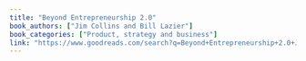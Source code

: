 ```yaml
---
title: "Beyond Entrepreneurship 2.0"
book_authors: ["Jim Collins and Bill Lazier"]
book_categories: ["Product, strategy and business"]
link: "https://www.goodreads.com/search?q=Beyond+Entrepreneurship+2.0+Jim+Collins+and+Bill+Lazier"
---
```

